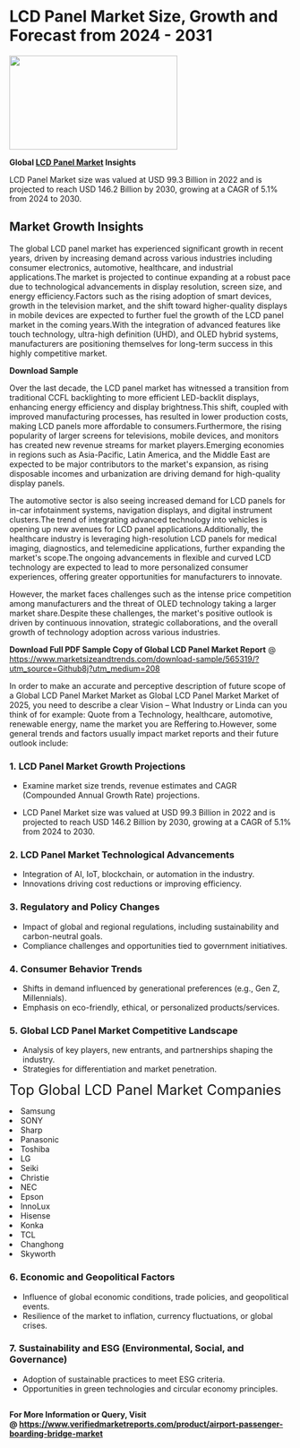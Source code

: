 <H1>LCD Panel Market Size, Growth and Forecast from 2024 - 2031</H1><img class="aligncenter size-medium wp-image-584254" src="https://thirdeyenews.in/wp-content/uploads/2024/09/Global-Market-Research-300x168.jpeg" alt="" width="300" height="168" /><p><strong>Global&nbsp;<a href="https://www.marketsizeandtrends.com/download-sample/565319/?utm_source=Github8j?utm_medium=208">LCD Panel Market</a> Insights</strong></p><p>LCD Panel Market size was valued at USD 99.3 Billion in 2022 and is projected to reach USD 146.2 Billion by 2030, growing at a CAGR of 5.1% from 2024 to 2030.</p><p><h2>Market Growth Insights</h2> <p>The global LCD panel market has experienced significant growth in recent years, driven by increasing demand across various industries including consumer electronics, automotive, healthcare, and industrial applications.The market is projected to continue expanding at a robust pace due to technological advancements in display resolution, screen size, and energy efficiency.Factors such as the rising adoption of smart devices, growth in the television market, and the shift toward higher-quality displays in mobile devices are expected to further fuel the growth of the LCD panel market in the coming years.With the integration of advanced features like touch technology, ultra-high definition (UHD), and OLED hybrid systems, manufacturers are positioning themselves for long-term success in this highly competitive market.</p> <p><strong>Download Sample</strong></p> <p>Over the last decade, the LCD panel market has witnessed a transition from traditional CCFL backlighting to more efficient LED-backlit displays, enhancing energy efficiency and display brightness.This shift, coupled with improved manufacturing processes, has resulted in lower production costs, making LCD panels more affordable to consumers.Furthermore, the rising popularity of larger screens for televisions, mobile devices, and monitors has created new revenue streams for market players.Emerging economies in regions such as Asia-Pacific, Latin America, and the Middle East are expected to be major contributors to the market's expansion, as rising disposable incomes and urbanization are driving demand for high-quality display panels.</p> <p>The automotive sector is also seeing increased demand for LCD panels for in-car infotainment systems, navigation displays, and digital instrument clusters.The trend of integrating advanced technology into vehicles is opening up new avenues for LCD panel applications.Additionally, the healthcare industry is leveraging high-resolution LCD panels for medical imaging, diagnostics, and telemedicine applications, further expanding the market's scope.The ongoing advancements in flexible and curved LCD technology are expected to lead to more personalized consumer experiences, offering greater opportunities for manufacturers to innovate.</p> <p>However, the market faces challenges such as the intense price competition among manufacturers and the threat of OLED technology taking a larger market share.Despite these challenges, the market's positive outlook is driven by continuous innovation, strategic collaborations, and the overall growth of technology adoption across various industries.</p> <p><span class=""><strong>Download Full PDF Sample Copy of Global LCD Panel Market Report</strong> @ <a href="https://www.marketsizeandtrends.com/download-sample/565319/?utm_source=Github8j?utm_medium=208" target="_blank">https://www.marketsizeandtrends.com/download-sample/565319/?utm_source=Github8j?utm_medium=208</a></span></p><p>In order to make an accurate and perceptive description of future scope of a Global&nbsp;LCD Panel Market Market as Global&nbsp;LCD Panel Market Market of 2025, you need to describe a clear Vision &ndash; What Industry or Linda can you think of for example: Quote from a Technology, healthcare, automotive, renewable energy, name the market you are Reffering to.However, some general trends and factors usually impact market reports and their future outlook include:</p><h3>1.&nbsp;<strong>LCD Panel Market Growth Projections</strong></h3><ul><li>Examine market size trends, revenue estimates and CAGR (Compounded Annual Growth Rate) projections.</li><li><p>LCD Panel Market size was valued at USD 99.3 Billion in 2022 and is projected to reach USD 146.2 Billion by 2030, growing at a CAGR of 5.1% from 2024 to 2030.</p></li></ul><h3>2.&nbsp;<strong>LCD Panel Market Technological Advancements</strong></h3><ul><li>Integration of AI, IoT, blockchain, or automation in the industry.</li><li>Innovations driving cost reductions or improving efficiency.</li></ul><h3>3.&nbsp;<strong>Regulatory and Policy Changes</strong></h3><ul><li>Impact of global and regional regulations, including sustainability and carbon-neutral goals.</li><li>Compliance challenges and opportunities tied to government initiatives.</li></ul><h3>4.&nbsp;<strong>Consumer Behavior Trends</strong></h3><ul><li>Shifts in demand influenced by generational preferences (e.g., Gen Z, Millennials).</li><li>Emphasis on eco-friendly, ethical, or personalized products/services.</li></ul><h3>5.&nbsp;<strong>Global LCD Panel Market Competitive Landscape</strong></h3><ul><li>Analysis of key players, new entrants, and partnerships shaping the industry.</li><li>Strategies for differentiation and market penetration.</li></ul><p data-pm-slice="1 1 []"><span style="color: inherit; font-family: inherit; font-size: 25px;">Top Global LCD Panel Market Companies</span></p><div class="" data-test-id=""><p><li>Samsung</li><li> SONY</li><li> Sharp</li><li> Panasonic</li><li> Toshiba</li><li> LG</li><li> Seiki</li><li> Christie</li><li> NEC</li><li> Epson</li><li> InnoLux</li><li> Hisense</li><li> Konka</li><li> TCL</li><li> Changhong</li><li> Skyworth</li></p></div><h3>6.&nbsp;<strong>Economic and Geopolitical Factors</strong></h3><ul><li>Influence of global economic conditions, trade policies, and geopolitical events.</li><li>Resilience of the market to inflation, currency fluctuations, or global crises.</li></ul><h3>7.&nbsp;<strong>Sustainability and ESG (Environmental, Social, and Governance)</strong></h3><ul><li>Adoption of sustainable practices to meet ESG criteria.</li><li>Opportunities in green technologies and circular economy principles.</li></ul><h2><strong style="font-size: 14px;">For More Information or Query, Visit @&nbsp;</strong><a style="background-color: #ffffff; font-size: 14px;" href="https://www.marketsizeandtrends.com/report/lcd-panel-market/" target="_blank">https://www.verifiedmarketreports.com/product/airport-passenger-boarding-bridge-market</a></h2>